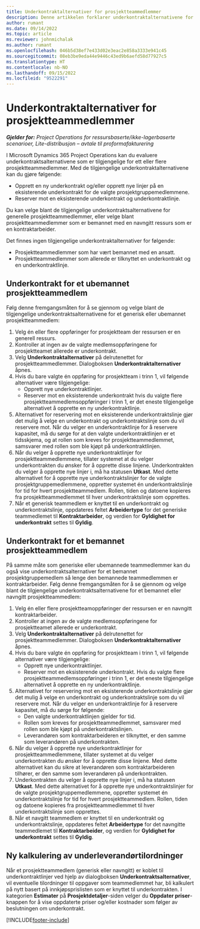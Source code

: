 ```yaml
---
title: Underkontraktalternativer for prosjektteammedlemmer
description: Denne artikkelen forklarer underkontraktalternativene for prosjektteammedlemmer i Microsoft Dynamics 365 Project Operations.
author: rumant
ms.date: 09/14/2022
ms.topic: article
ms.reviewer: johnmichalak
ms.author: rumant
ms.openlocfilehash: 046b5d38ef7e433d02e3eac2e858a3333e941c45
ms.sourcegitcommit: 08eb3be9eda44e9446c43ed9b6aefd58d77927c5
ms.translationtype: HT
ms.contentlocale: nb-NO
ms.lasthandoff: 09/15/2022
ms.locfileid: "9522291"
---
```

# <a name="subcontracting-options-for-project-team-members"></a>Underkontraktalternativer for prosjektteammedlemmer

_**Gjelder for:** Project Operations for ressursbaserte/ikke-lagerbaserte scenarioer, Lite-distribusjon – avtale til proformafakturering_

I Microsoft Dynamics 365 Project Operations kan du evaluere underkontraktsalternativene som er tilgjengelige for ett eller flere prosjektteammedlemmer. Med de tilgjengelige underkontraktalternativene kan du gjøre følgende:

- Opprett en ny underkontrakt og/eller opprett nye linjer på en eksisterende underkontrakt for de valgte prosjektgruppemedlemmene. 
- Reserver mot en eksisterende underkontrakt og underkontraktlinje. 

Du kan velge blant de tilgjengelige underkontraktsalternativene for generelle prosjektteammedlemmer, eller velge blant prosjektteammedlemmer som er bemannet med en navngitt ressurs som er en kontraktarbeider. 

Det finnes ingen tilgjengelige underkontraktalternativer for følgende:

- Prosjektteammedlemmer som har vært bemannet med en ansatt. 
- Prosjektteammedlemmer som allerede er tilknyttet en underkontrakt og en underkontraktlinje. 

## <a name="subcontracting-an-unstaffed-project-team-member"></a>Underkontrakt for et ubemannet prosjektteammedlem

Følg denne fremgangsmåten for å se gjennom og velge blant de tilgjengelige underkontraktsalternativene for et generisk eller ubemannet prosjektteammedlem:

1. Velg én eller flere oppføringer for prosjektteam der ressursen er en generell ressurs.
2. Kontroller at ingen av de valgte medlemsoppføringene for prosjektteamet allerede er underkontrakt. 
3. Velg **Underkontraktalternativer** på delrutenettet for prosjektteammedlemmer. Dialogboksen **Underkontraktalternativer** åpnes. 
4. Hvis du bare valgte én oppføring for prosjektteam i trinn 1, vil følgende alternativer være tilgjengelige:
    - Opprett nye underkontraktlinjer. 
    - Reserver mot en eksisterende underkontrakt hvis du valgte flere prosjektteammedlemsoppføringer i trinn 1, er det eneste tilgjengelige alternativet å opprette en ny underkontraktlinje.
5. Alternativet for reservering mot en eksisterende underkontraktslinje gjør det mulig å velge en underkontrakt og underkontraktslinje som du vil reservere mot. Når du velger en underkontraktlinje for å reservere kapasitet, må du sørge for at den valgte underkontraktlinjen er et tidsskjema, og at rollen som kreves for prosjektteammedlemmet, samsvarer med rollen som ble kjøpt på underkontraktlinjen.
6. Når du velger å opprette nye underkontraktlinjer for prosjektteammedlemmene, tillater systemet at du velger underkontrakten du ønsker for å opprette disse linjene. Underkontrakten du velger å opprette nye linjer i, må ha statusen **Utkast**. Med dette alternativet for å opprette nye underkontraktslinjer for de valgte prosjektgruppemedlemmene, oppretter systemet én underkontraktslinje for tid for hvert prosjektteammedlem. Rollen, tiden og datoene kopieres fra prosjektteammedlemmet til hver underkontraktslinje som opprettes. 
7. Når et generisk teammedlem er knyttet til en underkontrakt og underkontraktslinje, oppdateres feltet **Arbeidertype** for det generiske teammedlemet til **Kontraktarbeider**, og verdien for **Gyldighet for underkontrakt** settes til **Gyldig**.

## <a name="subcontracting-a-staffed-project-team-member"></a>Underkontrakt for et bemannet prosjektteammedlem

På samme måte som generiske eller ubemannede teammedlemmer kan du også vise underkontraktsalternativer for et bemannet prosjektgruppemedlem så lenge den bemannede teammedlemmen er kontraktarbeider. Følg denne fremgangsmåten for å se gjennom og velge blant de tilgjengelige underkontraktsalternativene for et bemannet eller navngitt prosjektteammedlem:

1. Velg én eller flere prosjektteamoppføringer der ressursen er en navngitt kontraktarbeider.
2. Kontroller at ingen av de valgte medlemsoppføringene for prosjektteamet allerede er underkontrakt. 
3. Velg **Underkontraktalternativer** på delrutenettet for prosjektteammedlemmer. Dialogboksen **Underkontraktalternativer** åpnes. 
4. Hvis du bare valgte én oppføring for prosjektteam i trinn 1, vil følgende alternativer være tilgjengelige:
      - Opprett nye underkontraktlinjer.
      - Reserver mot en eksisterende underkontrakt.
  Hvis du valgte flere prosjektteammedlemsoppføringer i trinn 1, er det eneste tilgjengelige alternativet å opprette en ny underkontraktlinje.
5. Alternativet for reservering mot en eksisterende underkontraktslinje gjør det mulig å velge en underkontrakt og underkontraktslinje som du vil reservere mot. Når du velger en underkontraktlinje for å reservere kapasitet, må du sørge for følgende:
      - Den valgte underkontraktlinjen gjelder for tid. 
      - Rollen som kreves for prosjektteammedlemmet, samsvarer med rollen som ble kjøpt på underkontraktslinjen. 
      - Leverandøren som kontraktarbeideren er tilknyttet, er den samme som leverandøren på underkontrakten.
6. Når du velger å opprette nye underkontraktlinjer for prosjektteammedlemmene, tillater systemet at du velger underkontrakten du ønsker for å opprette disse linjene. Med dette alternativet kan du sikre at leverandøren som kontraktarbeideren tilhører, er den samme som leverandøren på underkontrakten. 
7. Underkontrakten du velger å opprette nye linjer i, må ha statusen **Utkast**. Med dette alternativet for å opprette nye underkontraktslinjer for de valgte prosjektgruppemedlemmene, oppretter systemet én underkontraktslinje for tid for hvert prosjektteammedlem. Rollen, tiden og datoene kopieres fra prosjektteammedlemmet til hver underkontraktslinje som opprettes.  
8. Når et navgitt teammedlem er knyttet til en underkontrakt og underkontraktslinje, oppdateres feltet **Arbeidertype** for det navngitte teammedlemet til **Kontraktarbeider**, og verdien for **Gyldighet for underkontrakt** settes til **Gyldig**.

## <a name="re-costing-subcontractor-assignments"></a>Ny kalkulering av underleverandørtilordninger

Når et prosjektteammedlem (generisk eller navngitt) er koblet til underkontraktlinjer ved hjelp av dialogboksen **Underkontraktsalternativer**, vil eventuelle tilordninger til oppgaver som teammedlemmet har, bli kalkulert på nytt basert på innkjøpsprislisten som er knyttet til underkontrakten. I kategorien **Estimater** på **Prosjektdetaljer**-siden velger du **Oppdater priser**-knappen for å vise oppdaterte priser og/eller kostnader som følger av beslutningen om underkontrakt.

[!INCLUDE[footer-include](../../includes/footer-banner.md)]
